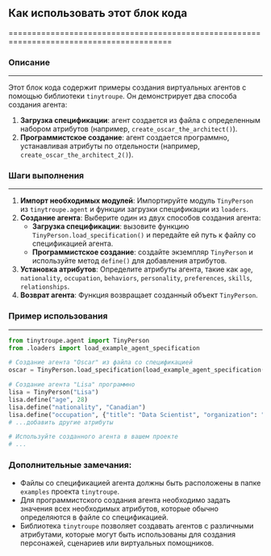 ## Как использовать этот блок кода
=========================================================================================

### Описание
-------------------------
Этот блок кода содержит примеры создания виртуальных агентов с помощью библиотеки `tinytroupe`. Он демонстрирует два способа создания агента:

1. **Загрузка спецификации**: агент создается из файла с определенным набором атрибутов (например, `create_oscar_the_architect()`).
2. **Программистское создание**: агент создается программно, устанавливая атрибуты по отдельности (например, `create_oscar_the_architect_2()`).

### Шаги выполнения
-------------------------
1. **Импорт необходимых модулей**: Импортируйте модуль `TinyPerson` из `tinytroupe.agent` и функции загрузки спецификации из `loaders`.
2. **Создание агента**: Выберите один из двух способов создания агента:
    * **Загрузка спецификации**: вызовите функцию `TinyPerson.load_specification()` и передайте ей путь к файлу со спецификацией агента.
    * **Программистское создание**: создайте экземпляр `TinyPerson` и используйте метод `define()` для добавления атрибутов.
3. **Установка атрибутов**: Определите атрибуты агента, такие как `age`, `nationality`, `occupation`, `behaviors`, `personality`, `preferences`, `skills`, `relationships`. 
4. **Возврат агента**: Функция возвращает созданный объект `TinyPerson`.

### Пример использования
-------------------------

```python
from tinytroupe.agent import TinyPerson
from .loaders import load_example_agent_specification

# Создание агента "Oscar" из файла со спецификацией
oscar = TinyPerson.load_specification(load_example_agent_specification("Oscar"))

# Создание агента "Lisa" программно
lisa = TinyPerson("Lisa")
lisa.define("age", 28)
lisa.define("nationality", "Canadian")
lisa.define("occupation", {"title": "Data Scientist", "organization": "Microsoft", "description": "..."})
# ...добавить другие атрибуты

# Используйте созданного агента в вашем проекте
# ...
```

### Дополнительные замечания:

* Файлы со спецификацией агента должны быть расположены в папке `examples` проекта `tinytroupe`.
* Для программистского создания агента необходимо задать значения всех необходимых атрибутов, которые обычно определяются в файле со спецификацией.
* Библиотека `tinytroupe` позволяет создавать агентов с различными атрибутами, которые могут быть использованы для создания персонажей, сценариев или виртуальных помощников.